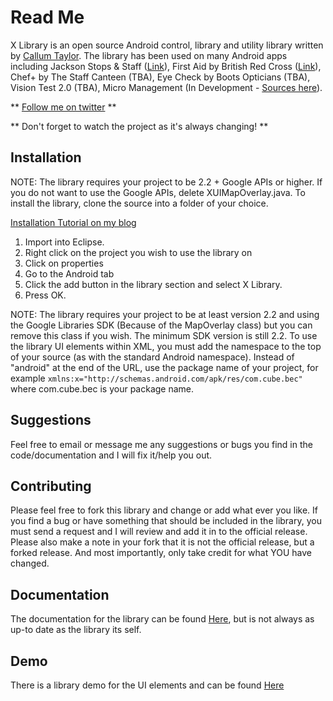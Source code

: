 Read Me
=======
X Library is an open source Android control, library and utility library written by [Callum Taylor][website].
The library has been used on many Android apps including Jackson Stops &amp; Staff ([Link][jss]), First Aid by British Red Cross ([Link][rca]), Chef+ by The Staff Canteen (TBA), Eye Check by Boots Opticians (TBA), Vision Test 2.0 (TBA), Micro Management (In Development - [Sources here][mpm]).

** [Follow me on twitter][twitter] **

** Don't forget to watch the project as it's always changing! **

Installation
------------
NOTE: The library requires your project to be 2.2 + Google APIs or higher. If you do not want to use the Google APIs, delete XUIMapOverlay.java.
To install the library, clone the source into a folder of your choice.

[Installation Tutorial on my blog][tut]

1. Import into Eclipse.
2. Right click on the project you wish to use the library on
3. Click on properties
4. Go to the Android tab
5. Click the add button in the library section and select X Library.
6. Press OK.

NOTE: The library requires your project to be at least version 2.2 and using the Google Libraries SDK (Because of the MapOverlay class) but you can remove this class if you wish. The minimum SDK version is still 2.2.
To use the library UI elements within XML, you must add the namespace to the top of your source (as with the standard Android namespace). Instead of "android" at the end of the URL, use the package name of your project, for example `xmlns:x="http://schemas.android.com/apk/res/com.cube.bec"` where com.cube.bec is your package name.

Suggestions
-----------
Feel free to email or message me any suggestions or bugs you find in the code/documentation and I will fix it/help you out.

Contributing
------------
Please feel free to fork this library and change or add what ever you like. If you find a bug or have something that should be included in the library, you must send a request and I will review and add it in to the official release. Please also make a note in your fork that it is not the official release, but a forked release. And most importantly, only take credit for what YOU have changed.

Documentation
-------------
The documentation for the library can be found [Here][doc], but is not always as up-to date as the library its self.

Demo
----
There is a library demo for the UI elements and can be found [Here][demo]

[jss]: http://market.android.com/details?id=uk.co.jacksonstops.property
[rca]: http://market.android.com/details?id=com.cube.rca
[mpm]: https://github.com/scruffyfox/Micro-Management
[doc]: http://scruffyfox.github.com/X-Library
[demo]: http://github.com/scruffyfox/X-Library-Demo
[website]: https://callumtaylor.net
[twitter]: http://twitter.com/scruffyfox
[tut]: http://blog.callumtaylor.net/archives/106